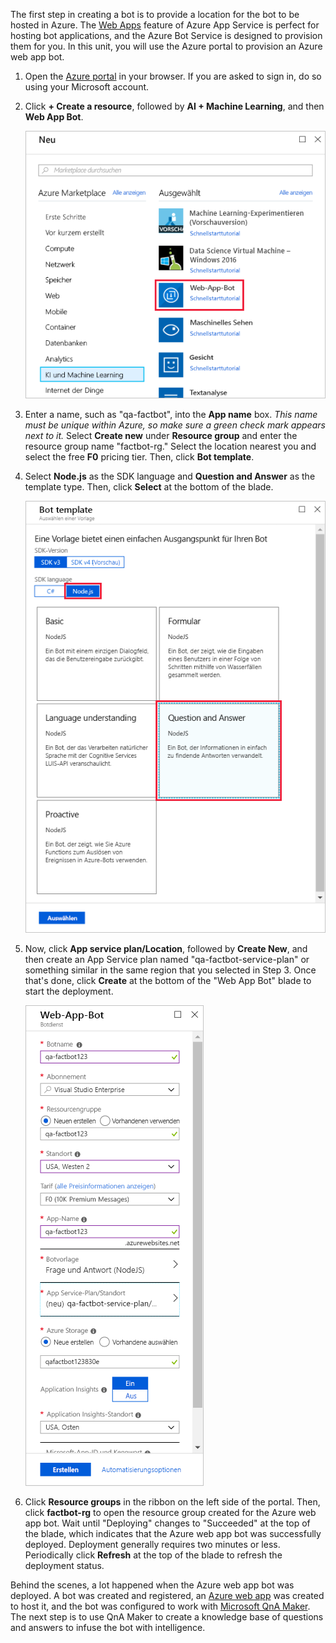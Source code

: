The first step in creating a bot is to provide a location for the bot to be hosted in Azure. The [Web Apps](https://azure.microsoft.com/services/app-service/web/) feature of Azure App Service is perfect for hosting bot applications, and the Azure Bot Service is designed to provision them for you. In this unit, you will use the Azure portal to provision an Azure web app bot.

1. Open the [Azure portal](https://portal.azure.com/?azure-portal=true) in your browser. If you are asked to sign in, do so using your Microsoft account.

1. Click **+ Create a resource**, followed by **AI + Machine Learning**, and then **Web App Bot**.

    ![Screenshot of the Azure portal showing the Create a resource blade with the Web App Bot resource type highlighted.](../media/2-new-bot-service.png)

1. Enter a name, such as "qa-factbot", into the **App name** box. *This name must be unique within Azure, so make sure a green check mark appears next to it.* Select **Create new** under **Resource group** and enter the resource group name "factbot-rg." Select the location nearest you and select the free **F0** pricing tier. Then, click **Bot template**.

1. Select **Node.js** as the SDK language and **Question and Answer** as the template type. Then, click **Select** at the bottom of the blade.

    ![Screenshot of the Azure portal showing the Bot template blade of the bot creation process with the Node.js SDK language and Question and Answer template options highlighted.](../media/2-portal-select-template.png)

1. Now, click **App service plan/Location**, followed by **Create New**, and then create an App Service plan named "qa-factbot-service-plan" or something similar in the same region that you selected in Step 3. Once that's done, click **Create** at the bottom of the "Web App Bot" blade to start the deployment.

    ![Screenshot of the Azure portal showing a sample configuration blade for a new Web App Bot.](../media/2-portal-start-bot-creation.png)

1. Click **Resource groups** in the ribbon on the left side of the portal. Then, click **factbot-rg** to open the resource group created for the Azure web app bot. Wait until "Deploying" changes to "Succeeded" at the top of the blade, which indicates that the Azure web app bot was successfully deployed. Deployment generally requires two minutes or less. Periodically click **Refresh** at the top of the blade to refresh the deployment status.

Behind the scenes, a lot happened when the Azure web app bot was deployed. A bot was created and registered, an [Azure web app](https://azure.microsoft.com/services/app-service/web/) was created to host it, and the bot was configured to work with [Microsoft QnA Maker](https://www.qnamaker.ai/). The next step is to use QnA Maker to create a knowledge base of questions and answers to infuse the bot with intelligence.
